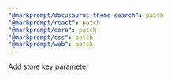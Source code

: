 ```yaml
---
"@markprompt/docusaurus-theme-search": patch
"@markprompt/react": patch
"@markprompt/core": patch
"@markprompt/css": patch
"@markprompt/web": patch
---
```


Add store key parameter
